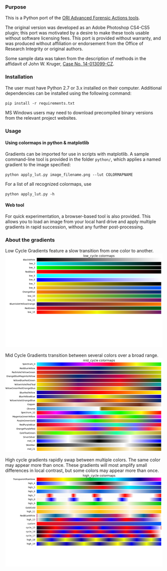 ### Purpose
This is a Python port of the [ORI Advanced Forensic Actions tools](http://ori.hhs.gov/advanced-forensic-actions).

The original version was developed as an Adobe Photoshop CS4-CS5 plugin; 
this port was motivated by a desire to make these tools usable without 
software licensing fees. 
This port is provided without warranty, and was produced without affiliation 
or endorsement from the Office of Research Integrity or original authors.

Some sample data was taken from the description of methods in the affidavit of 
John W. Kruger, [Case No. 14-013099-CZ](http://retractionwatch.com/wp-content/uploads/2014/12/2014.12.10-PubPeer-Motion-to-Quash-Ex-B-Krueger-Affidavit.pdf). 

### Installation
The user must have Python 2.7 or 3.x installed on their computer. 
Additional dependencies can be installed using the following command:

`pip install -r requirements.txt`

MS Windows users may need to download precompiled binary versions from the 
relevant project websites.

### Usage
#### Using colormaps in python & matplotlib
Gradients can be imported for use in scripts with matplotlib. A sample 
command-line tool is provided in the folder `python/`, which applies a 
named gradient to the image specified:

`python apply_lut.py image_filename.png --lut COLORMAPNAME`
 
For a list of all recognized colormaps, use 

`python apply_lut.py -h`

#### Web tool
For quick experimentation, a browser-based tool is also provided. This allows 
you to load an image from your local hard drive and apply multiple gradients 
in rapid succession, without any further post-processing. 

### About the gradients
Low Cycle Gradients feature a slow transition from one color to another.
![Low cycle gradients](low_cycle.png)

Mid Cycle Gradients transition between several colors over a broad range.
![Mid cycle gradients](mid_cycle.png)

High cycle gradients rapidly swap between multiple colors. The same color may 
appear more than once. These gradients will most amplify small differences 
in local contrast, but some colors may appear more than once.
![High cycle gradients](high_cycle.png)
